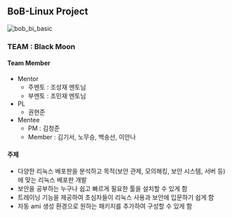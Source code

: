 ## BoB-Linux Project
![bob_bi_basic](https://user-images.githubusercontent.com/67176669/91658741-dccce200-eb05-11ea-8cd4-6dc2c08cc8f9.jpg)
### TEAM : Black Moon
#### Team Member
- Mentor
  - 주멘토 : 조성재 멘토님
  - 부멘토 : 조민재 멘토님
- PL
  - 권현준
- Mentee
  - PM : 김청준
  - Member : 김기서, 노무승, 백송선, 이안나
  
#### 주제
- 다양한 리눅스 배포판을 분석하고 목적(보안 관제, 모의해킹, 보안 시스템, 서버 등)에 맞는 리눅스 배포판 개발 
- 보안을 공부하는 누구나 쉽고 빠르게 필요한 툴을 설치할 수 있게 함
- 트레이닝 기능을 제공하여 초심자들이 리눅스 사용과 보안에 입문하기 쉽게 함
- 자동 ami 생성 환경으로 원하는 패키지를 추가하여 구성할 수 있게 함 

